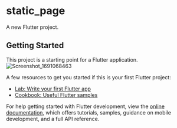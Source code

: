 # static_page

A new Flutter project.

## Getting Started

This project is a starting point for a Flutter application.
![Screenshot_1691068463](https://github.com/mohitrajsinha-cruv/first_page/assets/141152787/94493dca-c39e-4fb4-a70a-5b8478279c55)


A few resources to get you started if this is your first Flutter project:

- [Lab: Write your first Flutter app](https://docs.flutter.dev/get-started/codelab)
- [Cookbook: Useful Flutter samples](https://docs.flutter.dev/cookbook)

For help getting started with Flutter development, view the
[online documentation](https://docs.flutter.dev/), which offers tutorials,
samples, guidance on mobile development, and a full API reference.
